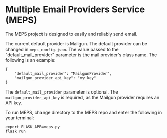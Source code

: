# Multiple Email Providers Service (MEPS)

The MEPS project is designed to easily and reliably send email.

The current default provider is Mailgun. The default provider can be changed in
`meps_config.json`. The value passed to the "default_mail_provider" parameter is
the mail provider's class name. The following is an example:


```
{
    "default_mail_provider": "MailgunProvider",
    "mailgun_provider_api_key": "my_key"
}

```

The `default_mail_provider` parameter is optional. The
`mailgun_provider_api_key` is required, as the Mailgun provider requires an API
key.

To run MEPS, change directory to the MEPS repo and enter the following in your
terminal:

```
export FLASK_APP=meps.py
flask run
```
